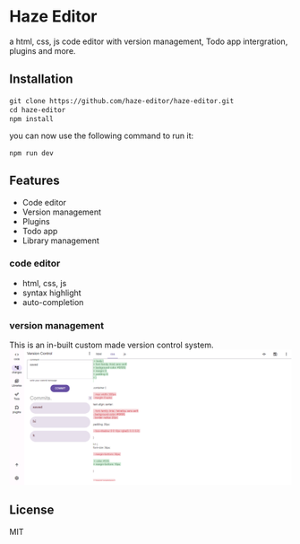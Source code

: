 # Haze Editor
a html, css, js code editor with version management, Todo app intergration, plugins and more.

## Installation
```
git clone https://github.com/haze-editor/haze-editor.git
cd haze-editor
npm install
```

you can now use the following command to run it:
```
npm run dev
```


## Features
- Code editor
- Version management
- Plugins
- Todo app
- Library management


### code editor
- html, css, js
- syntax highlight
- auto-completion

### version management
 This is an in-built custom made version control system.
 ![](githubassets/git.png)


## License
MIT

